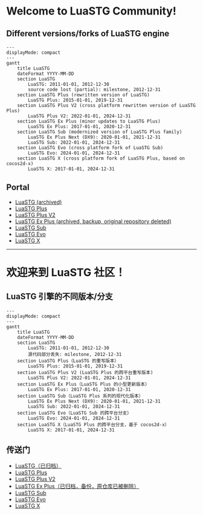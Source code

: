 # Welcome to LuaSTG Community!

## Different versions/forks of LuaSTG engine

```mermaid
---
displayMode: compact
---
gantt
    title LuaSTG
    dateFormat YYYY-MM-DD
    section LuaSTG
        LuaSTG: 2011-01-01, 2012-12-30
        source code lost (partial): milestone, 2012-12-31
    section LuaSTG Plus (rewritten version of LuaSTG)
        LuaSTG Plus: 2015-01-01, 2019-12-31
    section LuaSTG Plus V2 (cross platform rewritten version of LuaSTG Plus)
        LuaSTG Plus V2: 2022-01-01, 2024-12-31
    section LuaSTG Ex Plus (minor updates to LuaSTG Plus)
        LuaSTG Ex Plus: 2017-01-01, 2020-12-31
    section LuaSTG Sub (modernized version of LuaSTG Plus family)
        LuaSTG Ex Plus Next (DX9): 2020-01-01, 2021-12-31
        LuaSTG Sub: 2022-01-01, 2024-12-31
    section LuaSTG Evo (cross platform fork of LuaSTG Sub)
        LuaSTG Evo: 2024-01-01, 2024-12-31
    section LuaSTG X (cross platform fork of LuaSTG Plus, based on cocos2d-x)
        LuaSTG X: 2017-01-01, 2024-12-31
```

## Portal

* [LuaSTG (archived)](https://github.com/Legacy-LuaSTG-Engine/LuaSTG-Root)
* [LuaSTG Plus](https://github.com/9chu/LuaSTGPlus/tree/legacy)
* [LuaSTG Plus V2](https://github.com/9chu/LuaSTGPlus)
* [LuaSTG Ex Plus (archived, backup, original repository deleted)](https://github.com/Legacy-LuaSTG-Engine/Legacy-LuaSTG-Ex-Plus)
* [LuaSTG Sub](https://github.com/Legacy-LuaSTG-Engine/LuaSTG-Sub)
* [LuaSTG Evo](https://github.com/KaleiAlma/LuaSTG-Evo)
* [LuaSTG X](https://github.com/Xrysnow/LuaSTG-x)

---

# 欢迎来到 LuaSTG 社区！

## LuaSTG 引擎的不同版本/分支

```mermaid
---
displayMode: compact
---
gantt
    title LuaSTG
    dateFormat YYYY-MM-DD
    section LuaSTG
        LuaSTG: 2011-01-01, 2012-12-30
        源代码部分丢失: milestone, 2012-12-31
    section LuaSTG Plus（LuaSTG 的重写版本）
        LuaSTG Plus: 2015-01-01, 2019-12-31
    section LuaSTG Plus V2 (LuaSTG Plus 的跨平台重写版本)
        LuaSTG Plus V2: 2022-01-01, 2024-12-31
    section LuaSTG Ex Plus（LuaSTG Plus 的小型更新版本）
        LuaSTG Ex Plus: 2017-01-01, 2020-12-31
    section LuaSTG Sub（LuaSTG Plus 系列的现代化版本）
        LuaSTG Ex Plus Next (DX9): 2020-01-01, 2021-12-31
        LuaSTG Sub: 2022-01-01, 2024-12-31
    section LuaSTG Evo（LuaSTG Sub 的跨平台分支）
        LuaSTG Evo: 2024-01-01, 2024-12-31
    section LuaSTG X（LuaSTG Plus 的跨平台分支，基于 cocos2d-x）
        LuaSTG X: 2017-01-01, 2024-12-31
```

## 传送门

* [LuaSTG（已归档）](https://github.com/Legacy-LuaSTG-Engine/LuaSTG-Root)
* [LuaSTG Plus](https://github.com/9chu/LuaSTGPlus/tree/legacy)
* [LuaSTG Plus V2](https://github.com/9chu/LuaSTGPlus)
* [LuaSTG Ex Plus（已归档，备份，原仓库已被删除）](https://github.com/Legacy-LuaSTG-Engine/Legacy-LuaSTG-Ex-Plus)
* [LuaSTG Sub](https://github.com/Legacy-LuaSTG-Engine/LuaSTG-Sub)
* [LuaSTG Evo](https://github.com/KaleiAlma/LuaSTG-Evo)
* [LuaSTG X](https://github.com/Xrysnow/LuaSTG-x)
